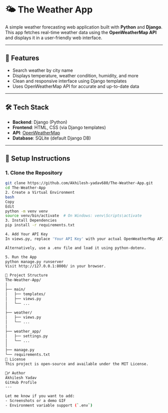 # 🌤️ The Weather App

A simple weather forecasting web application built with **Python** and **Django**.  
This app fetches real-time weather data using the **OpenWeatherMap API** and displays it in a user-friendly web interface.

---

## 🚀 Features

- Search weather by city name
- Displays temperature, weather condition, humidity, and more
- Clean and responsive interface using Django templates
- Uses OpenWeatherMap API for accurate and up-to-date data

---

## 🛠️ Tech Stack

- **Backend**: Django (Python)
- **Frontend**: HTML, CSS (via Django templates)
- **API**: [OpenWeatherMap](https://openweathermap.org/)
- **Database**: SQLite (default Django DB)

---

## 🔧 Setup Instructions

### 1. Clone the Repository
```bash
git clone https://github.com/Akhilesh-yadav680/The-Weather-App.git
cd The-Weather-App
2. Create a Virtual Environment 
bash
Copy
Edit
python -m venv venv
source venv/bin/activate  # On Windows: venv\Scripts\activate
3. Install Dependencies
pip install -r requirements.txt

4. Add Your API Key
In views.py, replace 'Your API Key' with your actual OpenWeatherMap API key.

Alternatively, use a .env file and load it using python-dotenv.

5. Run the App
python manage.py runserver
Visit http://127.0.0.1:8000/ in your browser.

📁 Project Structure
The-Weather-App/
│
├── main/
│   ├── templates/
│   ├── views.py
│   └── ...
│
├── weather/
│   ├── views.py
│   └── ...
│
├── weather_app/
│   ├── settings.py
│   └── ...
│
├── manage.py
└── requirements.txt
📄 License
This project is open-source and available under the MIT License.

🙋‍♂️ Author
Akhilesh Yadav
GitHub Profile
---

Let me know if you want to add:
- Screenshots or a demo GIF
- Environment variable support (`.env`)
